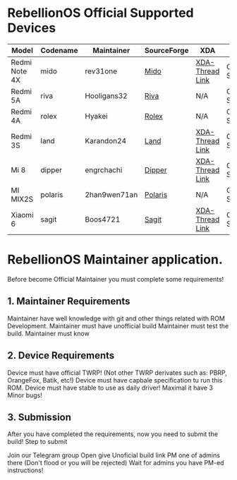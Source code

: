 # RebellionOS Official Supported Devices

| Model  | Codename  | Maintainer  | SourceForge  | XDA  | Status  |
|---|---|---|---|---|---|
| Redmi Note 4X   | mido  | rev31one  | [Mido](https://sourceforge.net/projects/rebellionos/files/mido)  | [XDA-Thread Link](https://forum.xda-developers.com/redmi-note-4/xiaomi-redmi-note-4-snapdragon-roms-kernels-recoveries--other-development/rom-rebellionos-1-5-redmi-note-4-4x-t3947949/page2#post79935407)  | OFFICIAL STABLE |
| Redmi 5A  | riva  | Hooligans32  | [Riva](https://sourceforge.net/projects/rebellionos/files/riva)  |  N/A | OFFICIAL STABLE |
| Redmi 4A  | rolex  | Hyakei  | [Rolex](https://sourceforge.net/projects/rebellionos/files/rolex)  | N/A  | OFFICIAL STABLE |
| Redmi 3S  | land  | Karandon24  | [Land](https://sourceforge.net/projects/rebellionos/files/land)  | [XDA-Thread Link](https://forum.xda-developers.com/xiaomi-redmi-3s/development/rom-rebellion-os-t3948969)  | OFFICIAL STABLE |
| Mi 8  | dipper  | engrchachi  | [Dipper](https://sourceforge.net/projects/rebellionos/files/dipper)  | [XDA-Thread Link](https://forum.xda-developers.com/mi-8/development/rom-rebellion-os-t3943421)  | OFFICIAL STABLE |
| MI MIX2S  | polaris  | 2han9wen71an  | [Polaris](https://sourceforge.net/projects/rebellionos/files/polaris)  |  N/A | OFFICIAL STABLE |
| Xiaomi 6  | sagit  | Boos4721  | [Sagit](https://sourceforge.net/projects/rebellionos/files/sagit)  |  [XDA-Thread Link](https://forum.xda-developers.com/mi-6/development/official-rebellionos-mi-6-t3950844) | OFFICIAL STABLE |
# RebellionOS Maintainer application.
Before become Official Maintainer you must complete some requirements!

## 1. Maintainer Requirements
Maintainer have well knowledge with git and other things related with ROM Development.
Maintainer must have unofficial build
Maintainer must test the build.
Maintainer must know

## 2. Device Requirements
Device must have official TWRP! (Not other TWRP derivates such as: PBRP, OrangeFox, Batik, etc!)
Device must have capbale specification tu run this ROM.
Device must have stable to use as daily driver! Maximal it have 3 Minor bugs!

## 3. Submission
After you have completed the requirements, now you need to submit the build! Step to submit

Join our Telegram group
Open give Unoficial build link
PM one of admins there (Don't flood or you will be rejected)
Wait for admins you have PM-ed instructions!

